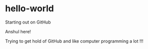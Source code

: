 # hello-world
Starting out on GitHub

Anshul here!

Trying to get hold of GitHub and like computer programming a lot !!!

